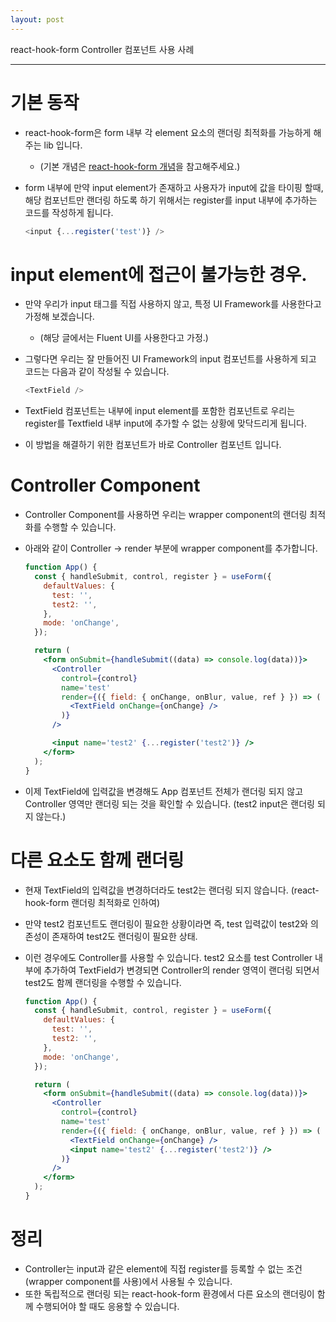```yaml
---
layout: post
---
```


react-hook-form Controller 컴포넌트 사용 사례

---

# 기본 동작

- react-hook-form은 form 내부 각 element 요소의 랜더링 최적화를 가능하게 해주는 lib 입니다.

  - (기본 개념은 [react-hook-form 개념](https://justyou78.github.io/react/2022-07-13-react-hook-form.html)을 참고해주세요.)

- form 내부에 만약 input element가 존재하고 사용자가 input에 값을 타이핑 할때, 해당 컴포넌트만 랜더링 하도록 하기 위해서는 register를 input 내부에 추가하는 코드를 작성하게 됩니다.
  ```javascript
  <input {...register('test')} />
  ```

# input element에 접근이 불가능한 경우.

- 만약 우리가 input 태그를 직접 사용하지 않고, 특정 UI Framework를 사용한다고 가정해 보겠습니다.

  - (해당 글에서는 Fluent UI를 사용한다고 가정.)

- 그렇다면 우리는 잘 만들어진 UI Framework의 input 컴포넌트를 사용하게 되고 코드는 다음과 같이 작성될 수 있습니다.
  ```javascript
  <TextField />
  ```
- TextField 컴포넌트는 내부에 input element를 포함한 컴포넌트로 우리는 register를 Textfield 내부 input에 추가할 수 없는 상황에 맞닥드리게 됩니다.

- 이 방법을 해결하기 위한 컴포넌트가 바로 Controller 컴포넌트 입니다.

# Controller Component

- Controller Component를 사용하면 우리는 wrapper component의 랜더링 최적화를 수행할 수 있습니다.

- 아래와 같이 Controller -> render 부분에 wrapper component를 추가합니다.

  ```jsx
  function App() {
    const { handleSubmit, control, register } = useForm({
      defaultValues: {
        test: '',
        test2: '',
      },
      mode: 'onChange',
    });

    return (
      <form onSubmit={handleSubmit((data) => console.log(data))}>
        <Controller
          control={control}
          name='test'
          render={({ field: { onChange, onBlur, value, ref } }) => (
            <TextField onChange={onChange} />
          )}
        />

        <input name='test2' {...register('test2')} />
      </form>
    );
  }
  ```

- 이제 TextField에 입력값을 변경해도 App 컴포넌트 전체가 랜더링 되지 않고 Controller 영역만 랜더링 되는 것을 확인할 수 있습니다. (test2 input은 랜더링 되지 않는다.)

# 다른 요소도 함께 랜더링

- 현재 TextField의 입력값을 변경하더라도 test2는 랜더링 되지 않습니다. (react-hook-form 랜더링 최적화로 인하여)

- 만약 test2 컴포넌트도 랜더링이 필요한 상황이라면 즉, test 입력값이 test2와 의존성이 존재하여 test2도 랜더링이 필요한 상태.

- 이런 경우에도 Controller를 사용할 수 있습니다. test2 요소를 test Controller 내부에 추가하여 TextField가 변경되면 Controller의 render 영역이 랜더링 되면서 test2도 함께 랜더링을 수행할 수 있습니다.

  ```jsx
  function App() {
    const { handleSubmit, control, register } = useForm({
      defaultValues: {
        test: '',
        test2: '',
      },
      mode: 'onChange',
    });

    return (
      <form onSubmit={handleSubmit((data) => console.log(data))}>
        <Controller
          control={control}
          name='test'
          render={({ field: { onChange, onBlur, value, ref } }) => (
            <TextField onChange={onChange} />
            <input name='test2' {...register('test2')} />
          )}
        />
      </form>
    );
  }
  ```

# 정리

- Controller는 input과 같은 element에 직접 register를 등록할 수 없는 조건(wrapper component를 사용)에서 사용될 수 있습니다.
- 또한 독립적으로 랜더링 되는 react-hook-form 환경에서 다른 요소의 랜더링이 함께 수행되어야 할 때도 응용할 수 있습니다.
